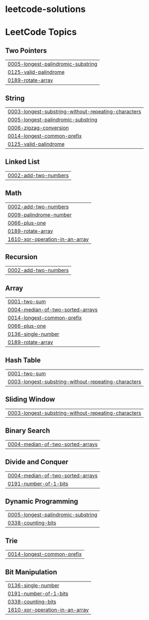 # leetcode-solutions
<!---LeetCode Topics Start-->
# LeetCode Topics
## Two Pointers
|  |
| ------- |
| [0005-longest-palindromic-substring](https://github.com/amritpaxt/leetcode-solutions/tree/master/0005-longest-palindromic-substring) |
| [0125-valid-palindrome](https://github.com/amritpaxt/leetcode-solutions/tree/master/0125-valid-palindrome) |
| [0189-rotate-array](https://github.com/amritpaxt/leetcode-solutions/tree/master/0189-rotate-array) |
## String
|  |
| ------- |
| [0003-longest-substring-without-repeating-characters](https://github.com/amritpaxt/leetcode-solutions/tree/master/0003-longest-substring-without-repeating-characters) |
| [0005-longest-palindromic-substring](https://github.com/amritpaxt/leetcode-solutions/tree/master/0005-longest-palindromic-substring) |
| [0006-zigzag-conversion](https://github.com/amritpaxt/leetcode-solutions/tree/master/0006-zigzag-conversion) |
| [0014-longest-common-prefix](https://github.com/amritpaxt/leetcode-solutions/tree/master/0014-longest-common-prefix) |
| [0125-valid-palindrome](https://github.com/amritpaxt/leetcode-solutions/tree/master/0125-valid-palindrome) |
## Linked List
|  |
| ------- |
| [0002-add-two-numbers](https://github.com/amritpaxt/leetcode-solutions/tree/master/0002-add-two-numbers) |
## Math
|  |
| ------- |
| [0002-add-two-numbers](https://github.com/amritpaxt/leetcode-solutions/tree/master/0002-add-two-numbers) |
| [0009-palindrome-number](https://github.com/amritpaxt/leetcode-solutions/tree/master/0009-palindrome-number) |
| [0066-plus-one](https://github.com/amritpaxt/leetcode-solutions/tree/master/0066-plus-one) |
| [0189-rotate-array](https://github.com/amritpaxt/leetcode-solutions/tree/master/0189-rotate-array) |
| [1610-xor-operation-in-an-array](https://github.com/amritpaxt/leetcode-solutions/tree/master/1610-xor-operation-in-an-array) |
## Recursion
|  |
| ------- |
| [0002-add-two-numbers](https://github.com/amritpaxt/leetcode-solutions/tree/master/0002-add-two-numbers) |
## Array
|  |
| ------- |
| [0001-two-sum](https://github.com/amritpaxt/leetcode-solutions/tree/master/0001-two-sum) |
| [0004-median-of-two-sorted-arrays](https://github.com/amritpaxt/leetcode-solutions/tree/master/0004-median-of-two-sorted-arrays) |
| [0014-longest-common-prefix](https://github.com/amritpaxt/leetcode-solutions/tree/master/0014-longest-common-prefix) |
| [0066-plus-one](https://github.com/amritpaxt/leetcode-solutions/tree/master/0066-plus-one) |
| [0136-single-number](https://github.com/amritpaxt/leetcode-solutions/tree/master/0136-single-number) |
| [0189-rotate-array](https://github.com/amritpaxt/leetcode-solutions/tree/master/0189-rotate-array) |
## Hash Table
|  |
| ------- |
| [0001-two-sum](https://github.com/amritpaxt/leetcode-solutions/tree/master/0001-two-sum) |
| [0003-longest-substring-without-repeating-characters](https://github.com/amritpaxt/leetcode-solutions/tree/master/0003-longest-substring-without-repeating-characters) |
## Sliding Window
|  |
| ------- |
| [0003-longest-substring-without-repeating-characters](https://github.com/amritpaxt/leetcode-solutions/tree/master/0003-longest-substring-without-repeating-characters) |
## Binary Search
|  |
| ------- |
| [0004-median-of-two-sorted-arrays](https://github.com/amritpaxt/leetcode-solutions/tree/master/0004-median-of-two-sorted-arrays) |
## Divide and Conquer
|  |
| ------- |
| [0004-median-of-two-sorted-arrays](https://github.com/amritpaxt/leetcode-solutions/tree/master/0004-median-of-two-sorted-arrays) |
| [0191-number-of-1-bits](https://github.com/amritpaxt/leetcode-solutions/tree/master/0191-number-of-1-bits) |
## Dynamic Programming
|  |
| ------- |
| [0005-longest-palindromic-substring](https://github.com/amritpaxt/leetcode-solutions/tree/master/0005-longest-palindromic-substring) |
| [0338-counting-bits](https://github.com/amritpaxt/leetcode-solutions/tree/master/0338-counting-bits) |
## Trie
|  |
| ------- |
| [0014-longest-common-prefix](https://github.com/amritpaxt/leetcode-solutions/tree/master/0014-longest-common-prefix) |
## Bit Manipulation
|  |
| ------- |
| [0136-single-number](https://github.com/amritpaxt/leetcode-solutions/tree/master/0136-single-number) |
| [0191-number-of-1-bits](https://github.com/amritpaxt/leetcode-solutions/tree/master/0191-number-of-1-bits) |
| [0338-counting-bits](https://github.com/amritpaxt/leetcode-solutions/tree/master/0338-counting-bits) |
| [1610-xor-operation-in-an-array](https://github.com/amritpaxt/leetcode-solutions/tree/master/1610-xor-operation-in-an-array) |
<!---LeetCode Topics End-->
